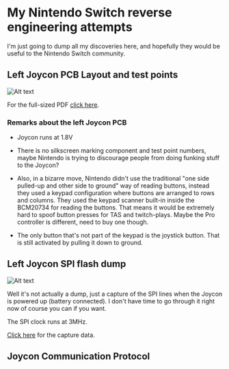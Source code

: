 # My Nintendo Switch reverse engineering attempts

I'm just going to dump all my discoveries here, and hopefully they would be useful to the Nintendo Switch community.

## Left Joycon PCB Layout and test points

![Alt text](http://i.imgur.com/7Ui8lFv.jpg)

For the full-sized PDF [click here](./joycon_left_pcb.pdf).

### Remarks about the left Joycon PCB

* Joycon runs at 1.8V

* There is no silkscreen marking component and test point numbers, maybe Nintendo is trying to discourage people from doing funking stuff to the Joycon?

* Also, in a bizarre move, Nintendo didn't use the traditional "one side pulled-up and other side to ground" way of reading buttons, instead they used a keypad configuration where buttons are arranged to rows and columns. They used the keypad scanner built-in inside the BCM20734 for reading the buttons. That means it would be extremely hard to spoof button presses for TAS and twitch-plays. Maybe the Pro controller is different, need to buy one though.

* The only button that's not part of the keypad is the joystick button. That is still activated by pulling it down to ground.

## Left Joycon SPI flash dump

![Alt text](https://i.imgur.com/2c3tmyd.png)

Well it's not actually a dump, just a capture of the SPI lines when the Joycon is powered up (battery connected). I don't have time to go through it right now of course you can if you want.

The SPI clock runs at 3MHz.

[Click here](./logic_captures/leftjoyconspiflashpoweron.logicdata) for the capture data.

## Joycon Communication Protocol